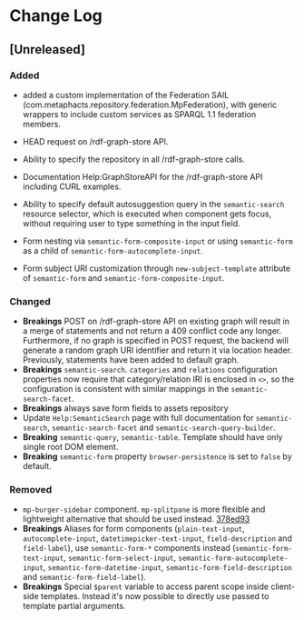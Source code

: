 # Change Log

## [Unreleased]
### Added
- added a custom implementation of the Federation SAIL (com.metaphacts.repository.federation.MpFederation),
  with generic wrappers to include custom services as SPARQL 1.1 federation members.

- HEAD request on /rdf-graph-store API.
- Ability to specify the repository in all /rdf-graph-store calls.
- Documentation Help:GraphStoreAPI for the /rdf-graph-store API including CURL examples.
- Ability to specify default autosuggestion query in the `semantic-search` resource selector, which is executed when component gets focus, without requiring user to type something in the input field.
- Form nesting via `semantic-form-composite-input` or using `semantic-form` as a child of `semantic-form-autocomplete-input`.
- Form subject URI customization through `new-subject-template` attribute of `semantic-form` and `semantic-form-composite-input`.

### Changed

- **Breakings** POST on /rdf-graph-store API on existing graph will result in a merge of statements and not return a 409 conflict code any longer. Furthermore, if no graph is specified in POST request, the backend will generate a random graph URI identifier and return it via location header. Previously, statements have been added to default graph.
- **Breakings** `semantic-search`. `categories` and `relations` configuration properties now require that category/relation IRI is enclosed in `<>`, so the configuration is consistent with similar mappings in the `semantic-search-facet`.
- **Breakings** always save form fields to assets repository
- Update `Help:SemanticSearch` page with full documentation for `semantic-search`, `semantic-search-facet` and `semantic-search-query-builder`.
- **Breaking** `semantic-query`, `semantic-table`. Template should have only single root DOM element.
- **Breaking** `semantic-form` property `browser-persistence` is set to `false` by default.

### Removed

- `mp-burger-sidebar` component. `mp-splitpane` is more flexible and lightweight alternative that should be used instead. [378ed93](./commits/378ed93f5f2579aa2ac459e62a7ca006470103a8)
- **Breakings** Aliases for form components (`plain-text-input`, `autocomplete-input`, `datetimepicker-text-input`, `field-description`
and `field-label`), use `semantic-form-*` components instead (`semantic-form-text-input`, `semantic-form-select-input`, `semantic-form-autocomplete-input`,
`semantic-form-datetime-input`, `semantic-form-field-description` and `semantic-form-field-label`).
- **Breakings** Special `$parent` variable to access parent scope inside client-side templates. Instead it's now possible to directly use passed to template partial arguments.
